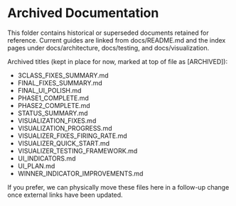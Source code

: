 # Archived Documentation

This folder contains historical or superseded documents retained for reference. Current guides are linked from docs/README.md and the index pages under docs/architecture, docs/testing, and docs/visualization.

Archived titles (kept in place for now, marked at top of file as [ARCHIVED]):
- 3CLASS_FIXES_SUMMARY.md
- FINAL_FIXES_SUMMARY.md
- FINAL_UI_POLISH.md
- PHASE1_COMPLETE.md
- PHASE2_COMPLETE.md
- STATUS_SUMMARY.md
- VISUALIZATION_FIXES.md
- VISUALIZATION_PROGRESS.md
- VISUALIZER_FIXES_FIRING_RATE.md
- VISUALIZER_QUICK_START.md
- VISUALIZER_TESTING_FRAMEWORK.md
- UI_INDICATORS.md
- UI_PLAN.md
- WINNER_INDICATOR_IMPROVEMENTS.md

If you prefer, we can physically move these files here in a follow-up change once external links have been updated.
